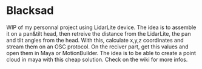 # Blacksad
WIP of my personnal project using LidarLite device.
The idea is to assemble it on a pan&tilt head, then retreive the distance from the LidarLite, the pan and tilt angles from the head.
With this, calculate x,y,z coordinates and stream them on an OSC protocol.
On the reciver part, get this values and open them in Maya or MotionBuilder.
The idea is to be able to create a point cloud in maya with this cheap solution.
Check on the wiki for more infos.
